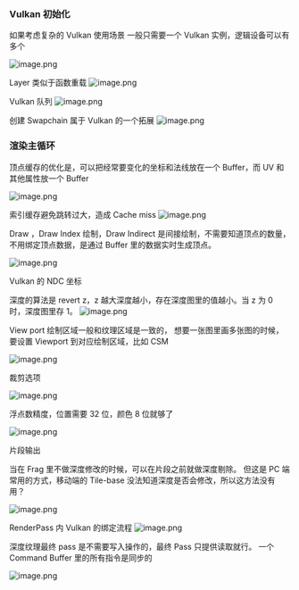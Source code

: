 

### Vulkan 初始化

如果考虑复杂的 Vulkan 使用场景
一般只需要一个 Vulkan 实例，逻辑设备可以有多个

![image.png](https://image-1253155090.cos.ap-nanjing.myqcloud.com/202306011100314.png)

Layer 类似于函数重载
![image.png](https://image-1253155090.cos.ap-nanjing.myqcloud.com/202306011109825.png)

Vulkan 队列
![image.png](https://image-1253155090.cos.ap-nanjing.myqcloud.com/202306011113713.png)

创建 Swapchain 属于 Vulkan 的一个拓展
![image.png](https://image-1253155090.cos.ap-nanjing.myqcloud.com/202306011115457.png)

### 渲染主循环

顶点缓存的优化是，可以把经常要变化的坐标和法线放在一个  Buffer，而 UV 和其他属性放一个 Buffer

![image.png](https://image-1253155090.cos.ap-nanjing.myqcloud.com/202306011135916.png)

索引缓存避免跳转过大，造成 Cache miss
![image.png](https://image-1253155090.cos.ap-nanjing.myqcloud.com/202306011138268.png)

Draw ，Draw Index 绘制，Draw Indirect 是间接绘制，不需要知道顶点的数量，不用绑定顶点数据，是通过 Buffer 里的数据实时生成顶点。

![image.png](https://image-1253155090.cos.ap-nanjing.myqcloud.com/202306011139967.png)

Vulkan 的 NDC 坐标

深度的算法是 revert z，z 越大深度越小，存在深度图里的值越小。当 z 为 0 时，深度图里存 1。
![image.png](https://image-1253155090.cos.ap-nanjing.myqcloud.com/202306011142208.png)

View port
绘制区域一般和纹理区域是一致的，
想要一张图里画多张图的时候，要设置 Viewport 到对应绘制区域，比如 CSM

![image.png](https://image-1253155090.cos.ap-nanjing.myqcloud.com/202306011344246.png)

裁剪选项 

![image.png](https://image-1253155090.cos.ap-nanjing.myqcloud.com/202306011346135.png)


浮点数精度，位置需要 32 位，颜色 8 位就够了

![image.png](https://image-1253155090.cos.ap-nanjing.myqcloud.com/202306011350359.png)

片段输出

当在 Frag 里不做深度修改的时候，可以在片段之前就做深度剔除。
但这是 PC 端常用的方式，移动端的 Tile-base 没法知道深度是否会修改，所以这方法没有用？

![image.png](https://image-1253155090.cos.ap-nanjing.myqcloud.com/202306011351517.png)

RenderPass 内 Vulkan 的绑定流程
![image.png](https://image-1253155090.cos.ap-nanjing.myqcloud.com/202306011354732.png)

深度纹理最终 pass 是不需要写入操作的，最终 Pass 只提供读取就行。
一个 Command Buffer 里的所有指令是同步的

![image.png](https://image-1253155090.cos.ap-nanjing.myqcloud.com/202306011410391.png)

